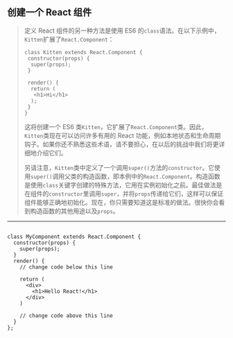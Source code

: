## 创建一个 React 组件

> 定义 React 组件的另一种方法是使用 ES6 的`class`语法。在以下示例中，`Kitten`扩展了`React.Component`：
>
> ```react
> class Kitten extends React.Component {
>  constructor(props) {
>   super(props);
>  }
> 
>  render() {
>   return (
>    <h1>Hi</h1>
>   );
>  }
> }
> ```
>
> 这将创建一个 ES6 类`Kitten`，它扩展了`React.Component`类。因此，`Kitten`类现在可以访问许多有用的 React 功能，例如本地状态和生命周期钩子。如果你还不熟悉这些术语，请不要担心，在以后的挑战中我们将更详细地介绍它们。
>
> 另请注意，`Kitten`类中定义了一个调用`super()`方法的`constructor`。它使用`super()`调用父类的构造函数，即本例中的`React.Component`。构造函数是使用`class`关键字创建的特殊方法，它用在实例初始化之前。最佳做法是在组件的`constructor`里调用`super`，并将`props`传递给它们，这样可以保证组件能够正确地初始化。现在，你只需要知道这是标准的做法。很快你会看到构造函数的其他用途以及`props`。

---

```react

class MyComponent extends React.Component {
  constructor(props) {
    super(props);
  }
  render() {
    // change code below this line

    return (
      <div>
        <h1>Hello React!</h1>
      </div>
    )

    // change code above this line
  }
};
```

